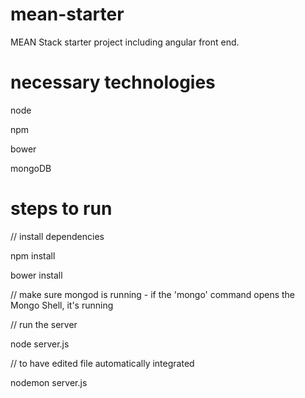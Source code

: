 mean-starter
============

MEAN Stack starter project including angular front end.

necessary technologies
======================

node

npm

bower

mongoDB

steps to run
============

// install dependencies

npm install

bower install

// make sure mongod is running - if the 'mongo' command opens the Mongo Shell, it's running

// run the server

node server.js

// to have edited file automatically integrated

nodemon server.js
 
